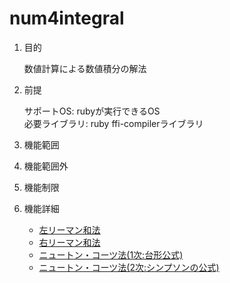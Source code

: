 num4integral
============
1. 目的

    数値計算による数値積分の解法

1. 前提

   サポートOS: rubyが実行できるOS  
   必要ライブラリ:  ruby ffi-compilerライブラリ  

1. 機能範囲

1. 機能範囲外

1. 機能制限

1. 機能詳細
    * [左リーマン和法](leftReimannSumMethod.md)
    * [右リーマン和法](rigtReimannSumMethod.md)
    * [ニュートン・コーツ法(1次:台形公式)](trapezioidalRule.md)
    * [ニュートン・コーツ法(2次:シンプソンの公式)](simpsonRule.md)
